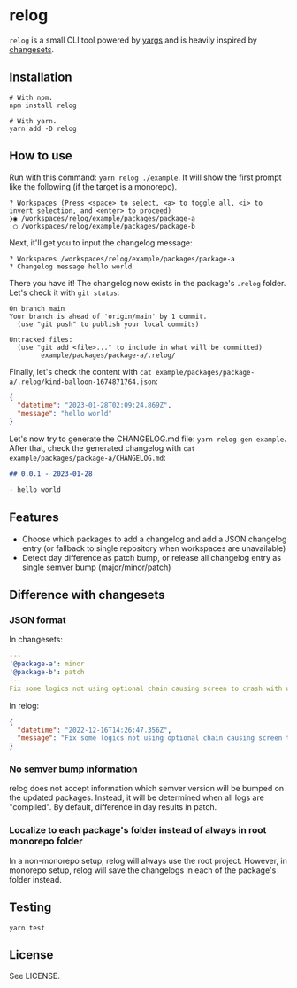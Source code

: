 # relog

`relog` is a small CLI tool powered by [yargs](https://github.com/yargs/yargs) and is heavily inspired by [changesets](https://github.com/changesets/changesets).

## Installation

```shell
# With npm.
npm install relog

# With yarn.
yarn add -D relog
```

## How to use

Run with this command: `yarn relog ./example`. It will show the first prompt like the following (if the target is a monorepo).

```
? Workspaces (Press <space> to select, <a> to toggle all, <i> to invert selection, and <enter> to proceed)
❯◉ /workspaces/relog/example/packages/package-a
 ◯ /workspaces/relog/example/packages/package-b
```

Next, it'll get you to input the changelog message:

```
? Workspaces /workspaces/relog/example/packages/package-a
? Changelog message hello world
```

There you have it! The changelog now exists in the package's `.relog` folder. Let's check it with `git status`:

```
On branch main
Your branch is ahead of 'origin/main' by 1 commit.
  (use "git push" to publish your local commits)

Untracked files:
  (use "git add <file>..." to include in what will be committed)
        example/packages/package-a/.relog/
```

Finally, let's check the content with `cat example/packages/package-a/.relog/kind-balloon-1674871764.json`:

```json
{
  "datetime": "2023-01-28T02:09:24.869Z",
  "message": "hello world"
}
```

Let's now try to generate the CHANGELOG.md file: `yarn relog gen example`. After that, check the generated changelog with `cat example/packages/package-a/CHANGELOG.md`:

```md
## 0.0.1 - 2023-01-28

- hello world
```

## Features

- Choose which packages to add a changelog and add a JSON changelog entry (or fallback to single repository when workspaces are unavailable)
- Detect day difference as patch bump, or release all changelog entry as single semver bump (major/minor/patch)

## Difference with changesets

### JSON format

In changesets:

```yaml
---
'@package-a': minor
'@package-b': patch
---
Fix some logics not using optional chain causing screen to crash with undefined value
```

In relog:

```json
{
  "datetime": "2022-12-16T14:26:47.356Z",
  "message": "Fix some logics not using optional chain causing screen to crash with undefined value"
}
```

### No semver bump information

relog does not accept information which semver version will be bumped on the updated packages. Instead, it will be determined when all logs are "compiled". By default, difference in day results in patch.

### Localize to each package's folder instead of always in root monorepo folder

In a non-monorepo setup, relog will always use the root project. However, in monorepo setup, relog will save the changelogs in each of the package's folder instead.

## Testing

```shell
yarn test
```

## License

See LICENSE.
